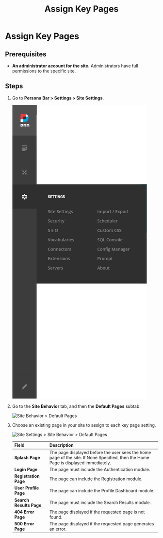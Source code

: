 ﻿---
uid: assign-key-pages
topic: assign-key-pages
locale: en
title: Assign Key Pages
dnneditions: DNN Platform,Evoq Content,Evoq Engage
dnnversion: 09.02.00
parent-topic: administrators-configuring-your-site-overview
related-topics: update-site-info,add-metadata-to-pages,configure-messaging,access-web-config,configure-check-for-new-version,participate-in-improvement-program,configure-html-editor,page-file-versioning,administrators-extensions-overview,administrators-connectors-overview,administrators-workflows-overview,administrators-search-overview,administrators-vocabularies-overview
---

# Assign Key Pages

## Prerequisites

*   **An administrator account for the site.** Administrators have full permissions to the specific site.

## Steps

1.  Go to **Persona Bar \> Settings \> Site Settings**.
    
    ![Persona Bar > Settings > Site Settings](/images/scr-pbar-host-Settings-E91-platform.png)
    
2.  Go to the **Site Behavior** tab, and then the **Default Pages** subtab.
    
    ![Site Behavior > Default Pages](/images/scr-pbtabs-host-Settings-SiteSettings-SiteBehavior-DefaultPages-E90.png)
    
3.  Choose an existing page in your site to assign to each key page setting.
    
      
    
    ![Site Settings > Site Behavior > Default Pages](/images/scr-SiteSettings-SiteBehavior-DefaultPages-E90.png)
    
      
    
    |**Field**|**Description**|
    |---|---|
    |<strong>Splash Page</strong>|The page displayed before the user sees the home page of the site. If None Specified, then the Home Page is displayed immediately.|
    |<strong>Login Page</strong>|The page must include the Authentication module.|
    |<strong>Registration Page</strong>|The page can include the Registration module.|
    |<strong>User Profile Page</strong>|The page can include the Profile Dashboard module.|
    |<strong>Search Results Page</strong>|The page must include the Search Results module.|
    |<strong>404 Error Page</strong>|The page displayed if the requested page is not found.|
    |<strong>500 Error Page</strong>|The page displayed if the requested page generates an error.|
